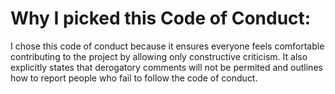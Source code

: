 # Why I picked this Code of Conduct:

I chose this code of conduct because it ensures everyone feels comfortable contributing to the project by allowing only constructive criticism. It also explicitly states that derogatory comments will not be permited and outlines how to report people who fail to follow the code of conduct. 